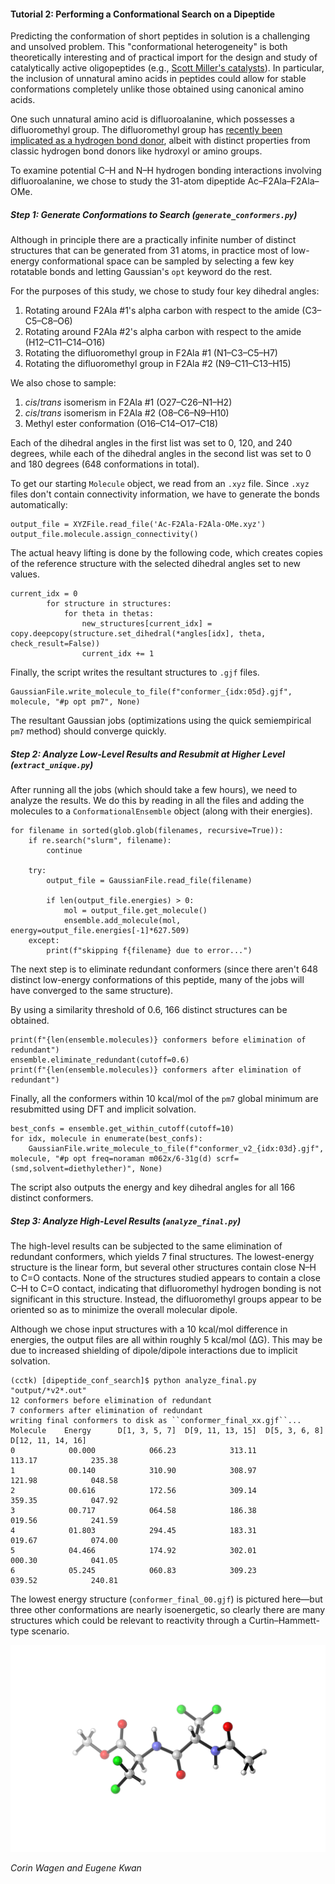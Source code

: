 #### Tutorial 2: Performing a Conformational Search on a Dipeptide

Predicting the conformation of short peptides in solution is a challenging and unsolved problem. 
This "conformational heterogeneity" is both theoretically interesting and of practical import for the design and study of 
catalytically active oligopeptides (e.g., [Scott Miller's catalysts](https://pubs.acs.org/doi/10.1021/acscatal.8b03563)). 
In particular, the inclusion of unnatural amino acids in peptides could allow for stable conformations completely unlike those
obtained using canonical amino acids.

One such unnatural amino acid is difluoroalanine, which possesses a difluoromethyl group. 
The difluoromethyl group has [recently been implicated as a hydrogen bond donor](https://pubs.acs.org/doi/abs/10.1021/jacs.7b04457), albeit with distinct properties from classic hydrogen bond donors like hydroxyl or amino groups. 

To examine potential C–H and N–H hydrogen bonding interactions involving difluoroalanine, 
we chose to study the 31-atom dipeptide Ac–F2Ala–F2Ala–OMe. 

##### Step 1: Generate Conformations to Search (`generate_conformers.py`)

Although in principle there are a practically infinite number of distinct structures that can be generated from 31 atoms, 
in practice most of low-energy conformational space can be sampled 
by selecting a few key rotatable bonds and letting Gaussian's `opt` keyword do the rest. 

For the purposes of this study, we chose to study four key dihedral angles:
1. Rotating around F2Ala #1's alpha carbon with respect to the amide (C3–C5–C8–O6)
1. Rotating around F2Ala #2's alpha carbon with respect to the amide (H12–C11–C14–O16)
1. Rotating the difluoromethyl group in F2Ala #1 (N1–C3–C5–H7)
1. Rotating the difluoromethyl group in F2Ala #2 (N9–C11–C13–H15)

We also chose to sample:
1. *cis*/*trans* isomerism in F2Ala #1 (O27–C26–N1–H2)
1. *cis*/*trans* isomerism in F2Ala #2 (O8–C6–N9–H10)
1. Methyl ester conformation (O16–C14–O17–C18)

Each of the dihedral angles in the first list was set to 0, 120, and 240 degrees, while
each of the dihedral angles in the second list was set to 0 and 180 degrees (648 conformations in total).

To get our starting `Molecule` object, we read from an `.xyz` file. Since `.xyz` files don't contain connectivity information, 
we have to generate the bonds automatically:

```
output_file = XYZFile.read_file('Ac-F2Ala-F2Ala-OMe.xyz')
output_file.molecule.assign_connectivity()
```

The actual heavy lifting is done by the following code, which creates copies of the reference structure with the selected
dihedral angles set to new values. 

```
current_idx = 0
        for structure in structures:
            for theta in thetas:
                new_structures[current_idx] = copy.deepcopy(structure.set_dihedral(*angles[idx], theta, check_result=False))
                current_idx += 1
```

Finally, the script writes the resultant structures to `.gjf` files.

```
GaussianFile.write_molecule_to_file(f"conformer_{idx:05d}.gjf", molecule, "#p opt pm7", None)
```

The resultant Gaussian jobs (optimizations using the quick semiempirical `pm7` method) should converge quickly. 

##### Step 2: Analyze Low-Level Results and Resubmit at Higher Level (`extract_unique.py`)

After running all the jobs (which should take a few hours), we need to analyze the results. 
We do this by reading in all the files and adding the molecules to a `ConformationalEnsemble` object (along with their energies). 

```
for filename in sorted(glob.glob(filenames, recursive=True)):
    if re.search("slurm", filename):
        continue
   
    try:  
        output_file = GaussianFile.read_file(filename)
        
        if len(output_file.energies) > 0:
            mol = output_file.get_molecule() 
            ensemble.add_molecule(mol, energy=output_file.energies[-1]*627.509)
    except:
        print(f"skipping f{filename} due to error...")
```

The next step is to eliminate redundant conformers (since there aren't 648 distinct low-energy conformations of this peptide, 
many of the jobs will have converged to the same structure). 

By using a similarity threshold of 0.6, 166 distinct structures can be obtained. 

```
print(f"{len(ensemble.molecules)} conformers before elimination of redundant")
ensemble.eliminate_redundant(cutoff=0.6)
print(f"{len(ensemble.molecules)} conformers after elimination of redundant")
```

Finally, all the conformers within 10 kcal/mol of the `pm7` global minimum are resubmitted using DFT and implicit solvation. 

```
best_confs = ensemble.get_within_cutoff(cutoff=10)
for idx, molecule in enumerate(best_confs):
    GaussianFile.write_molecule_to_file(f"conformer_v2_{idx:03d}.gjf", molecule, "#p opt freq=noraman m062x/6-31g(d) scrf=(smd,solvent=diethylether)", None)
```

The script also outputs the energy and key dihedral angles for all 166 distinct conformers. 

##### Step 3: Analyze High-Level Results (`analyze_final.py`)

The high-level results can be subjected to the same elimination of redundant conformers, which yields 7 final structures. 
The lowest-energy structure is the linear form, but several other structures contain close N–H to C=O contacts. 
None of the structures studied appears to contain a close C–H to C=O contact, indicating that difluoromethyl hydrogen bonding
is not significant in this structure. 
Instead, the difluoromethyl groups appear to be oriented so as to minimize the overall molecular dipole.

Although we chose input structures with a 10 kcal/mol difference in energies, the output files are all within roughly 5 kcal/mol (∆G). This may be due to increased shielding of dipole/dipole interactions due to implicit solvation. 

```
(cctk) [dipeptide_conf_search]$ python analyze_final.py "output/*v2*.out"
12 conformers before elimination of redundant
7 conformers after elimination of redundant
writing final conformers to disk as ``conformer_final_xx.gjf``...
Molecule    Energy      D[1, 3, 5, 7]  D[9, 11, 13, 15]  D[5, 3, 6, 8]  D[12, 11, 14, 16]
0            00.000            066.23            313.11            113.17            235.38
1            00.140            310.90            308.97            121.98            048.58
2            00.616            172.56            309.14            359.35            047.92
3            00.717            064.58            186.38            019.56            241.59
4            01.803            294.45            183.31            019.67            074.00
5            04.466            174.92            302.01            000.30            041.05
6            05.245            060.83            309.23            039.52            240.81
```

The lowest energy structure (`conformer_final_00.gjf`) is pictured here—but three other conformations are nearly isoenergetic, so clearly there are many structures which could be relevant to reactivity through a Curtin–Hammett-type scenario. 

<img src='lowest_energy_conformer.png' width=600>

*Corin Wagen and Eugene Kwan*
